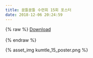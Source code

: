 ```yaml
---
title: 꿈틀꿈틀 수련회 15회 포스터
date: 2018-12-06 20:24:59
---
```


{% raw %}
<a download href="꿈틀포스터.zip" class="buttonDownload">Download</a>
<br><br>
{% endraw %}


{% asset_img kumtle_15_poster.png %}

